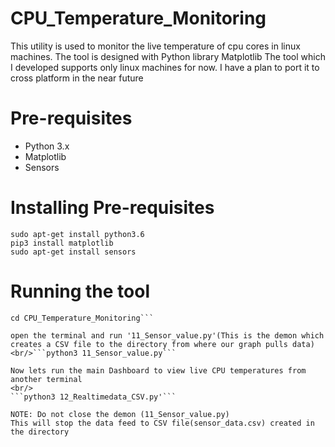 # CPU_Temperature_Monitoring
This utility is used to monitor the live temperature of cpu cores in linux machines. The tool is designed with Python library Matplotlib
The tool which I developed supports only linux machines for now. I have a plan to port it to cross platform in the near future

# Pre-requisites
* Python 3.x
* Matplotlib
* Sensors

# Installing Pre-requisites

```
sudo apt-get install python3.6
pip3 install matplotlib
sudo apt-get install sensors
```

# Running the tool

```git clone https://github.com/sundararajan93/CPU_Temperature_Monitoring
cd CPU_Temperature_Monitoring```

open the terminal and run '11_Sensor_value.py'(This is the demon which creates a CSV file to the directory from where our graph pulls data)
<br/>```python3 11_Sensor_value.py```

Now lets run the main Dashboard to view live CPU temperatures from another terminal
<br/>
```python3 12_Realtimedata_CSV.py'```

NOTE: Do not close the demon (11_Sensor_value.py)
This will stop the data feed to CSV file(sensor_data.csv) created in the directory
